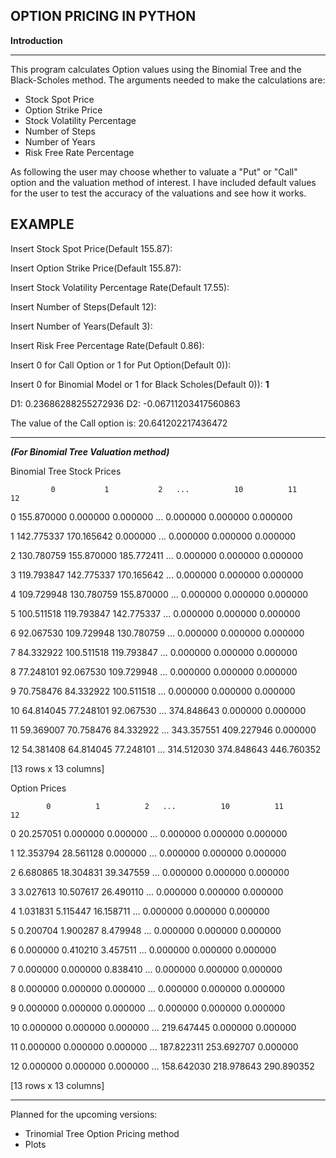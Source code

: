 **OPTION PRICING IN PYTHON** 
------------------


**Introduction**

-----

This program calculates Option values using the Binomial Tree and the Black-Scholes method.
The arguments needed to make the calculations are:

  - Stock Spot Price
  - Option Strike Price
  - Stock Volatility Percentage
  - Number of Steps
  - Number of Years
  - Risk Free Rate Percentage

As following the user may choose whether to valuate a "Put" or "Call" option and the valuation method of interest. I have included default values for the user to test the accuracy of the valuations and see how it works. 

EXAMPLE
--------------

Insert Stock Spot Price(Default 155.87): 

Insert Option Strike Price(Default 155.87): 

Insert Stock Volatility Percentage Rate(Default 17.55): 

Insert Number of Steps(Default 12): 

Insert Number of Years(Default 3): 

Insert Risk Free Percentage Rate(Default 0.86): 

Insert 0 for Call Option or 1 for Put Option(Default 0)): 

Insert 0 for Binomial Model or 1 for Black Scholes(Default 0)): **1**

D1:  0.23686288255272936 D2: -0.06711203417560863

The value of the Call option is: 20.641202217436472


----------------

_**(For Binomial Tree Valuation method)**_


Binomial Tree Stock Prices


             0           1           2   ...          10          11          12
             
0   155.870000    0.000000    0.000000  ...    0.000000    0.000000    0.000000

1   142.775337  170.165642    0.000000  ...    0.000000    0.000000    0.000000

2   130.780759  155.870000  185.772411  ...    0.000000    0.000000    0.000000

3   119.793847  142.775337  170.165642  ...    0.000000    0.000000    0.000000

4   109.729948  130.780759  155.870000  ...    0.000000    0.000000    0.000000

5   100.511518  119.793847  142.775337  ...    0.000000    0.000000    0.000000

6    92.067530  109.729948  130.780759  ...    0.000000    0.000000    0.000000

7    84.332922  100.511518  119.793847  ...    0.000000    0.000000    0.000000

8    77.248101   92.067530  109.729948  ...    0.000000    0.000000    0.000000

9    70.758476   84.332922  100.511518  ...    0.000000    0.000000    0.000000

10   64.814045   77.248101   92.067530  ...  374.848643    0.000000    0.000000

11   59.369007   70.758476   84.332922  ...  343.357551  409.227946    0.000000

12   54.381408   64.814045   77.248101  ...  314.512030  374.848643  446.760352

[13 rows x 13 columns]


Option Prices


            0          1          2   ...          10          11          12
            
0   20.257051   0.000000   0.000000  ...    0.000000    0.000000    0.000000

1   12.353794  28.561128   0.000000  ...    0.000000    0.000000    0.000000

2    6.680865  18.304831  39.347559  ...    0.000000    0.000000    0.000000

3    3.027613  10.507617  26.490110  ...    0.000000    0.000000    0.000000

4    1.031831   5.115447  16.158711  ...    0.000000    0.000000    0.000000

5    0.200704   1.900287   8.479948  ...    0.000000    0.000000    0.000000

6    0.000000   0.410210   3.457511  ...    0.000000    0.000000    0.000000

7    0.000000   0.000000   0.838410  ...    0.000000    0.000000    0.000000

8    0.000000   0.000000   0.000000  ...    0.000000    0.000000    0.000000

9    0.000000   0.000000   0.000000  ...    0.000000    0.000000    0.000000

10   0.000000   0.000000   0.000000  ...  219.647445    0.000000    0.000000

11   0.000000   0.000000   0.000000  ...  187.822311  253.692707    0.000000

12   0.000000   0.000000   0.000000  ...  158.642030  218.978643  290.890352

[13 rows x 13 columns]

-----------------------------------------------------

Planned for the upcoming versions:

- Trinomial Tree Option Pricing method
- Plots



